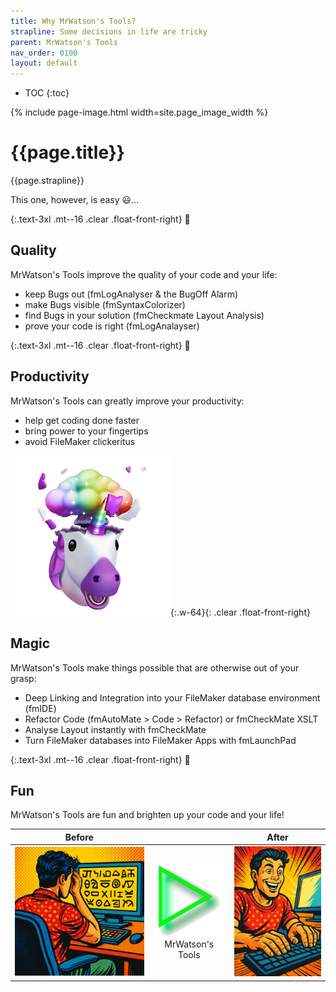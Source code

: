 ```yaml
---
title: Why MrWatson's Tools?
strapline: Some decisions in life are tricky
parent: MrWatson's Tools
nav_order: 0100
layout: default
---
```

- TOC
{:toc}

{% include page-image.html width=site.page_image_width %}

# {{page.title}}

{{page.strapline}}

This one, however, is easy 😃…

{:.text-3xl .mt--16 .clear .float-front-right}
💯

## Quality

MrWatson's Tools improve the quality of your code and your life:

- keep Bugs out (fmLogAnalyser & the BugOff Alarm)
- make Bugs visible (fmSyntaxColorizer)
- find Bugs in your solution (fmCheckmate Layout Analysis)
- prove your code is right (fmLogAnalayser)

{:.text-3xl .mt--16 .clear .float-front-right}
🍻

## Productivity

MrWatson's Tools can greatly improve your productivity:

- help get coding done faster
- bring power to your fingertips
- avoid FileMaker clickeritus

![fmIDE URIcorn](/assets/images/fmide-uricorn.png){:.w-64}{: .clear .float-front-right}

## Magic

MrWatson's Tools make things possible that are otherwise out of your grasp:

- Deep Linking and Integration into your FileMaker database environment (fmIDE)
- Refactor Code (fmAutoMate > Code > Refactor) or fmCheckMate XSLT
- Analyse Layout instantly with fmCheckMate
- Turn FileMaker databases into FileMaker Apps with fmLaunchPad

{:.text-3xl .mt--16 .clear .float-front-right}
🤩

## Fun

MrWatson's Tools are fun and brighten up your code and your life!

| Before  |   | After |
|:-------:|:-:|:-----:|
| ![Before](assets/images/filemaker-developer-before.png) | ![MrWatson's Tools](fmworkmate.png)<br>MrWatson's Tools | ![After](assets/images/filemaker-developer-after.png) |
